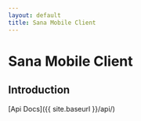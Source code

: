 ```yaml
---
layout: default
title: Sana Mobile Client
---
```

# Sana Mobile Client

## Introduction

[Api Docs]({{ site.baseurl }}/api/)